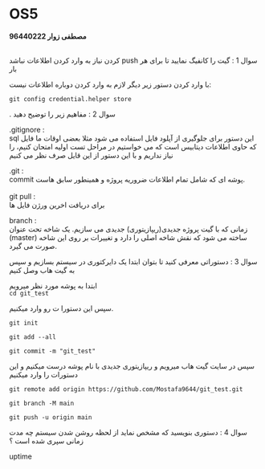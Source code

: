 # OS5
**مصطفی زوار 96440222**

<br>
کردن نیاز به وارد کردن اطلاعات نباشد push سوال 1 : گیت را کانفیگ نمایید تا برای هر بار

با وارد کردن دستور زیر دیگر لازم به وارد کردن دوباره اطلاعات نیست:
<br>

`git config credential.helper store`



. سوال 2 : مفاهیم زیر را توضیح دهید

.gitignore :
<br>
sql این دستور برای جلوگیری از آپلود فایل استفاده می شود مثلا بعضی اوقات ما فایل 
 که حاوی اطلاعات دیتابیس است که می خواستیم در مراحل تست اولیه امتحان کنیم، را نیاز نداریم و با این دستور از این قایل صرف نظر می کنیم 

.git :
<br>
commit پوشه ای که شامل تمام اطلاعات ضروریه پروژه و همینطور سابق
هاست.
<br>
<br> 
git pull :
<br>
برای دریافت اخرین ورژن فایل ها

branch :
<br>
زمانی که با گیت پروژه جدیدی(ریپازیتوری) جدیدی می سازیم. یک شاخه تحت عنوان
 (master)
ساخته می شود که نقش شاخه اصلی را دارد و تغییرات بر روی این شاخه صورت می گیرد.

سوال 3 : دستوراتی معرفی کنید تا بتوان ابتدا یک دایرکتوری در سیستم بسازیم و سپس به گیت هاب وصل کنیم

ابتدا به پوشه مورد نظر میرویم
<br>
`cd git_test`


سپس این دستورا ت رو وارد میکنیم.

```
git init

git add --all

git commit -m "git_test"
```  
سپس در سایت گیت هاب میرویم و ریپازیتوری جدیدی با نام
پوشه درست میکنیم و این دستورات را وارد میکنیم
```  
git remote add origin https://github.com/Mostafa9644/git_test.git

git branch -M main

git push -u origin main
```  
سوال 4 : دستوری بنویسید که مشخص نماید از لحظه روشن شدن سیستم چه مدت زمانی سپری شده است ؟

uptime
